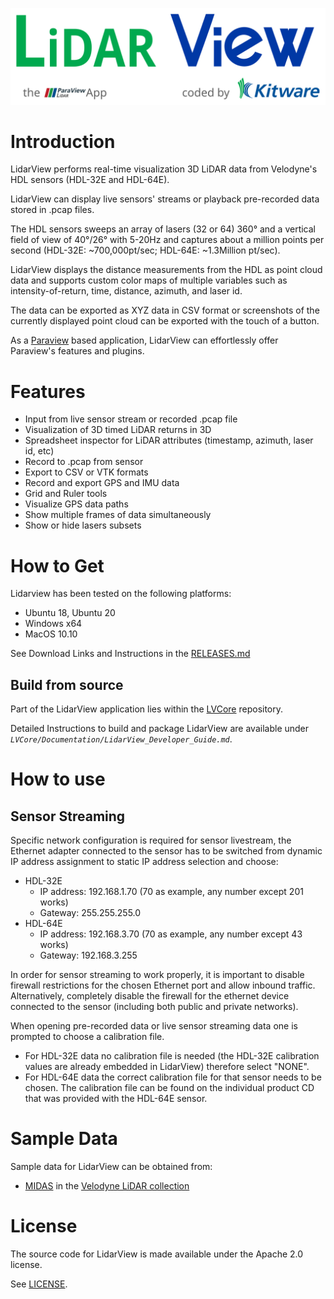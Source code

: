![LidarView](Application/SoftwareInformation/LidarView-splash.svg)

# Introduction
LidarView performs real-time visualization 3D LiDAR data
from Velodyne's HDL sensors (HDL-32E and HDL-64E).

LidarView can display live sensors' streams or playback pre-recorded data stored in .pcap files.

The HDL sensors sweeps an array of lasers (32 or 64) 360&deg; and a vertical field of
view of 40&deg;/26&deg; with 5-20Hz and captures about a million points per
second (HDL-32E: ~700,000pt/sec; HDL-64E: ~1.3Million pt/sec).

LidarView displays the distance measurements from the HDL as point cloud
data and supports custom color maps of multiple variables such as
intensity-of-return, time, distance, azimuth, and laser id. 

The data can
be exported as XYZ data in CSV format or screenshots of the currently
displayed point cloud can be exported with the touch of a button.

As a [Paraview](https://www.paraview.org/) based application, LidarView can effortlessly offer Paraview's features and plugins.

# Features

-   Input from live sensor stream or recorded .pcap file
-   Visualization of 3D timed LiDAR returns in 3D
-   Spreadsheet inspector for LiDAR attributes (timestamp, azimuth, laser id, etc)
-   Record to .pcap from sensor
-   Export to CSV or VTK formats
-   Record and export GPS and IMU data 
-   Grid and Ruler tools 
-   Visualize GPS data paths
-   Show multiple frames of data simultaneously 
-   Show or hide lasers subsets

# How to Get
Lidarview has been tested on the following platforms:

* Ubuntu  18, Ubuntu 20
* Windows x64
* MacOS 10.10

See Download Links and Instructions in the [RELEASES.md](RELEASES.md)

## Build from source

Part of the LidarView application lies within the [LVCore](LVCore) repository.

Detailed Instructions to build and package LidarView are available under *`LVCore/Documentation/LidarView_Developer_Guide.md`*.

# How to use

## Sensor Streaming
Specific network configuration is required for sensor livestream, the Ethernet adapter
connected to the sensor has to be switched from dynamic IP address assignment to static IP address
selection and choose:

* HDL-32E
  * IP address: 192.168.1.70 (70 as example, any number except 201 works)
  * Gateway: 255.255.255.0
* HDL-64E
  * IP address: 192.168.3.70 (70 as example, any number except 43 works)
  * Gateway: 192.168.3.255

In order for sensor streaming to work properly, it is important to
disable firewall restrictions for the chosen Ethernet port and allow inbound traffic.
Alternatively, completely disable the firewall for the ethernet device connected to the sensor (including both public
and private networks).

When opening pre-recorded data or live sensor streaming data one is
prompted to choose a calibration file.

* For HDL-32E data no calibration
file is needed (the HDL-32E calibration values are already embedded in LidarView) therefore select "NONE".
* For HDL-64E data the correct
calibration file for that sensor needs to be chosen. The calibration
file can be found on the individual product CD that was provided with the
HDL-64E sensor.

# Sample Data
Sample data for LidarView can be obtained from:

* [MIDAS](http://www.midasplatform.org/) in the [Velodyne LiDAR collection](http://midas3.kitware.com/midas/community/29)

# License
The source code for LidarView is made available under the Apache 2.0 license.

See [LICENSE](LICENSE).
